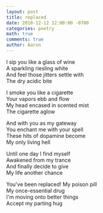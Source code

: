 ```yaml
---
layout: post
title: replaced
date: 2018-12-12 12:00:00 -0700
categories: poetry 
math: true
comments: true
author: Aaron
---
```


I sip you like a glass of wine  
A sparkling riesling white  
And feel those jitters settle with  
The dry acidic bite

I smoke you like a cigarette  
Your vapors ebb and flow  
My head encased in scented mist  
The cigarette aglow  

And with you as my gateway  
You enchant me with your spell  
These hits of dopamine become  
My only living hell

Until one day I find myself  
Awakened from my trance  
And finally decide to give  
My life another chance

You've been replaced! My poison pill  
My once-essential drug  
I'm moving onto better things  
Accept my parting hug  